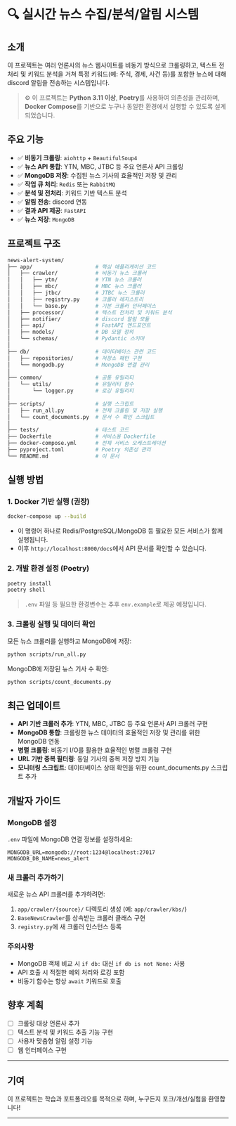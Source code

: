 # 🔍 실시간 뉴스 수집/분석/알림 시스템

## 소개

이 프로젝트는 여러 언론사의 뉴스 웹사이트를 비동기 방식으로 크롤링하고, 텍스트 전처리 및 키워드 분석을 거쳐 특정 키워드(예: 주식, 경제, 사건 등)를 포함한 뉴스에 대해 discord 알림을 전송하는 시스템입니다.

> ⚙️ 이 프로젝트는 **Python 3.11 이상**, **Poetry**를 사용하여 의존성을 관리하며, **Docker Compose**를 기반으로 누구나 동일한 환경에서 실행할 수 있도록 설계되었습니다.

## 주요 기능

- ✅ **비동기 크롤링**: `aiohttp` + `BeautifulSoup4`
- ✅ **뉴스 API 통합**: YTN, MBC, JTBC 등 주요 언론사 API 크롤링
- ✅ **MongoDB 저장**: 수집된 뉴스 기사의 효율적인 저장 및 관리
- ✅ **작업 큐 처리**: `Redis` 또는 `RabbitMQ`
- ✅ **분석 및 전처리**: 키워드 기반 텍스트 분석
- ✅ **알림 전송**: discord 연동
- ✅ **결과 API 제공**: `FastAPI`
- ✅ **뉴스 저장**: `MongoDB`

## 프로젝트 구조

```bash
news-alert-system/
├── app/                    # 핵심 애플리케이션 코드
│   ├── crawler/            # 비동기 뉴스 크롤러
│   │   ├── ytn/            # YTN 뉴스 크롤러
│   │   ├── mbc/            # MBC 뉴스 크롤러 
│   │   ├── jtbc/           # JTBC 뉴스 크롤러
│   │   ├── registry.py     # 크롤러 레지스트리
│   │   └── base.py         # 기본 크롤러 인터페이스
│   ├── processor/          # 텍스트 전처리 및 키워드 분석
│   ├── notifier/           # discord 알림 모듈
│   ├── api/                # FastAPI 엔드포인트
│   ├── models/             # DB 모델 정의
│   └── schemas/            # Pydantic 스키마
│
├── db/                     # 데이터베이스 관련 코드
│   ├── repositories/       # 저장소 패턴 구현
│   └── mongodb.py          # MongoDB 연결 관리
│
├── common/                 # 공통 유틸리티
│   └── utils/              # 유틸리티 함수
│       └── logger.py       # 로깅 유틸리티
│
├── scripts/                # 실행 스크립트
│   ├── run_all.py          # 전체 크롤링 및 저장 실행
│   └── count_documents.py  # 문서 수 확인 스크립트
│
├── tests/                  # 테스트 코드
├── Dockerfile              # 서비스용 Dockerfile
├── docker-compose.yml      # 전체 서비스 오케스트레이션
├── pyproject.toml          # Poetry 의존성 관리
└── README.md               # 이 문서
```

## 실행 방법

### 1. Docker 기반 실행 (권장)

```bash
docker-compose up --build
```

- 이 명령어 하나로 Redis/PostgreSQL/MongoDB 등 필요한 모든 서비스가 함께 실행됩니다.
- 이후 `http://localhost:8000/docs`에서 API 문서를 확인할 수 있습니다.

### 2. 개발 환경 설정 (Poetry)

```bash
poetry install
poetry shell
```

> `.env` 파일 등 필요한 환경변수는 추후 `env.example`로 제공 예정입니다.

### 3. 크롤링 실행 및 데이터 확인

모든 뉴스 크롤러를 실행하고 MongoDB에 저장:

```bash
python scripts/run_all.py
```

MongoDB에 저장된 뉴스 기사 수 확인:

```bash
python scripts/count_documents.py
```

## 최근 업데이트

- **API 기반 크롤러 추가**: YTN, MBC, JTBC 등 주요 언론사 API 크롤러 구현
- **MongoDB 통합**: 크롤링한 뉴스 데이터의 효율적인 저장 및 관리를 위한 MongoDB 연동
- **병렬 크롤링**: 비동기 I/O를 활용한 효율적인 병렬 크롤링 구현
- **URL 기반 중복 필터링**: 동일 기사의 중복 저장 방지 기능
- **모니터링 스크립트**: 데이터베이스 상태 확인을 위한 count_documents.py 스크립트 추가

## 개발자 가이드

### MongoDB 설정

`.env` 파일에 MongoDB 연결 정보를 설정하세요:

```env
MONGODB_URL=mongodb://root:1234@localhost:27017
MONGODB_DB_NAME=news_alert
```

### 새 크롤러 추가하기

새로운 뉴스 API 크롤러를 추가하려면:

1. `app/crawler/{source}/` 디렉토리 생성 (예: `app/crawler/kbs/`)
2. `BaseNewsCrawler`를 상속받는 크롤러 클래스 구현
3. `registry.py`에 새 크롤러 인스턴스 등록

### 주의사항

- MongoDB 객체 비교 시 `if db:` 대신 `if db is not None:` 사용
- API 호출 시 적절한 예외 처리와 로깅 포함
- 비동기 함수는 항상 `await` 키워드로 호출

## 향후 계획

- [ ] 크롤링 대상 언론사 추가
- [ ] 텍스트 분석 및 키워드 추출 기능 구현
- [ ] 사용자 맞춤형 알림 설정 기능
- [ ] 웹 인터페이스 구현

---

## 기여

이 프로젝트는 학습과 포트폴리오를 목적으로 하며, 누구든지 포크/개선/실험을 환영합니다!

---
